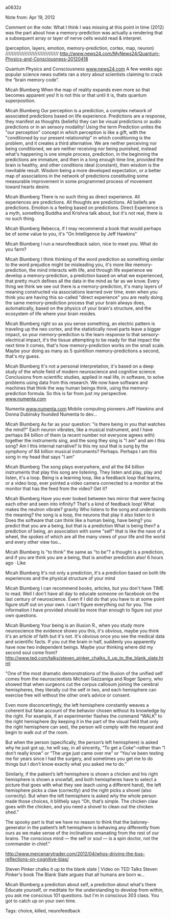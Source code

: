 a0632z

Note from: Apr 19, 2012

Comment on the note: What I think I was missing at this point in time (2012) was the part about how a memory-prediction was actually a rendering that a subsequent array or layer of nerve cells would read & interpret.

(perception, layers, emotion, memory-prediction, cortex, map, neuron)
/////////////////////////////////
http://www.news24.com/MyNews24/Quantum-Physics-and-Consciousness-20120418

Quantum Physics and Consciousness
www.news24.com
A few weeks ago popular science news outlets ran a story about scientists claiming to crack the “brain memory code”.

Micah Blumberg
When the map of reality expands even more so that becomes apparent yes! It is not this or that until it is, thats quantum superposition.

Micah Blumberg Our perception is a prediction, a complex network of associated predictions based on life experience. Predictions are a response, they manifest as thoughts (beliefs) they can be visual predictions or audio predictions or in an sensory modality! Using the term Prediction unites the "our perception" concept in which perception is like a gift, with the "conditioned by our present relationship" in which conditioning is the problem, and it creates a third alternative. We are neither perceiving nor being conditioned, we are neither receiving nor being punished, instead what's happening is one simple process, prediction, in the beginning the predictions are immature, and then in a long enough time line, provided the brain is healthy, and other conditions ideal (constant), then wisdom is the inevitable result. Wisdom being a more developed expectation, or a better map of associations in the network of predictions constituting some measurable improvement in some programmed process of movement toward hearts desire.

Micah Blumberg
There is no such thing as direct experience. All experiences are predictions. All thoughts are predictions. All beliefs are predictions. Emotion is a feeling based on predictions. Direct Experience is a myth, something Buddha and Krishna talk about, but it's not real, there is no such thing.

Micah Blumberg 
Rebecca, if I may recommend a book that would perhaps be of some value to you, it's "On Intelligence by Jeff Hawkins"

Micah Blumberg
I run a neurofeedback salon, nice to meet you. What do you farm?

Micah Blumberg
I think thinking of the word prediction as something similar to the word prejudice might be misleading you, it's more like memory-prediction, the mind interacts with life, and through life experience we develop a memory-prediction, a prediction based on what we experienced, that pretty much defines all the data in the mind as far as we know. Every thing we think we see out there is a memory-prediction, it's many layers of meaning constructed via associations learned over time, even when you think you are having this so-called "direct experience" you are really doing the same memory-prediction process that your brain always does, automatically, based on the physics of your brain's structure, and the ecosystem of life where your brain resides.

Micah Blumberg
right so as you sense something, an electric pattern is traveling up the neo cortex, and the statistically novel parts leave a bigger impact, so your memory-prediction is the learn response to that sensory-electrical impact, it's the tissue attempting to be ready for that impact the next time it comes, that's how memory-prediction works on the small scale. Maybe your doing as many as 5 quintillion memory-predictions a second, that's my guess.

Micah Blumberg
It's not a personal interpretation, it's based on a deep study of the whole field of modern neuroscience and cognitive science. Conclusions from scientific studies, applied in real life, in software, to solve problems using data from this research. We now have software and machines that think the way human beings think, using the memory-prediction formula. So this is far from just my perspective. www.numenta.com

Numenta
www.numenta.com
Mobile computing pioneers Jeff Hawkins and Donna Dubinsky founded Numenta to dev...

Micah Blumberg
As far as your question: "is there being in you that watches the mind?" Each neuron vibrates, like a musical instrument, and I have perhaps 84 billion of them (a recent number not everyone agrees with) together the instruments sing, and the song they sing is "I am" and am I this song? Am I this internal narrative? Is this my soul that is sung by the symphony of 84 billion musical instruments? Perhaps. Perhaps I am this song in my head that says "I am"

Micah Blumberg
The song plays everywhere, and all the 84 billion instruments that play this song are listening. They listen and play, play and listen, it's a loop. Being is a learning loop, like a feedback loop that learns, or a video loop, ever pointed a video camera connected to a monitor at the monitor that has the feed from the video? Get it?

Micah Blumberg
Have you ever looked between two mirror that were facing each other and seen into infinity? That's a kind of feedback loop!
What makes the neutron vibrate? gravity
Who listens to the song and understands the meaning? the song is a loop, the neurons that play it also listen to it
Does the software that can think like a human being, have being? you predict that you are a being, but that is a prediction
What is being then? a prediction of being, an association with some "self" that is like the nave of a wheel, the spokes of which are all the many views of your life and the world and every other view too...

Micah Blumberg
Is "to think" the same as "to be"? a thought is a prediction, and if you are think you are a being, that is another prediction also!
6 hours ago · Like

Micah Blumberg It's not only a prediction, it's a prediction based on both life experiences and the physical structure of your mind

Micah Blumberg I can recommend books, articles, but you don't have TIME to read. Well I don't have all day to educate someone on facebook on the last century of neuroscience. Even if I did do that you have to at some point figure stuff out on your own. I can't figure everything out for you. The information I have provided should be more than enough to figure out your own questions.

Micah Blumberg Your being is an illusion R., when you study more neuroscience the evidence shows you this, it's obvious, maybe you think it's an article of faith but it's not. It's obvious once you see the medical data and scientific facts. If you cut the brain in half, suddenly you apparently have now two independent beings. Maybe your thinking where did my second soul come from? http://www.ted.com/talks/steven_pinker_chalks_it_up_to_the_blank_slate.html

"One of the most dramatic demonstrations of the illusion of the unified self comes from the neuroscientists Michael Gazzaniga and Roger Sperry, who showed that when surgeons cut the corpus callosum joining the cerebral hemispheres, they literally cut the self in two, and each hemisphere can exercise free will without the other one’s advice or consent.

Even more disconcertingly, the left hemisphere constantly weaves a coherent but false account of the behavior chosen without its knowledge by the right. For example, if an experimenter flashes the command “WALK” to the right hemisphere (by keeping it in the part of the visual field that only the right hemisphere can see), the person will comply with the request and begin to walk out of the room.

But when the person (specifically, the person’s left hemisphere) is asked why he just got up, he will say, in all sincerity, “To get a Coke”–rather than “I don’t really know” or “The urge just came over me” or “You’ve been testing me for years since I had the surgery, and sometimes you get me to do things but I don’t know exactly what you asked me to do.”

Similarly, if the patient’s left hemisphere is shown a chicken and his right hemisphere is shown a snowfall, and both hemispheres have to select a picture that goes with what they see (each using a different hand), the left hemisphere picks a claw (correctly) and the right picks a shovel (also correctly). But when the left hemisphere is asked why the whole person made those choices, it blithely says “Oh, that’s simple. The chicken claw goes with the chicken, and you need a shovel to clean out the chicken shed.”

The spooky part is that we have no reason to think that the baloney-generator in the patient’s left hemisphere is behaving any differently from ours as we make sense of the inclinations emanating from the rest of our brains. The conscious mind — the self or soul — is a spin doctor, not the commander in chief."

http://www.mercenarytrader.com/2012/04/whos-driving-the-bus-reflections-on-cognitive-bias/

Steven Pinker chalks it up to the blank slate | Video on 
TED Talks Steven Pinker's book The Blank Slate argues that all humans are born w...

Micah Blumberg
a prediction about self, a prediction about what's there
Educate yourself, or meditate for the understanding to develop from within, you ask me conscious 101 questions. but I'm in conscious 303 class. You got to catch up on your own time.
 

Tags:
  choice, killed, neurofeedback

